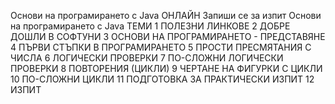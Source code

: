 Основи на програмирането с Java
ОНЛАЙН  Запиши се за изпит
Основи на програмирането с Java
ТЕМИ
1 ПОЛЕЗНИ ЛИНКОВЕ
2 ДОБРЕ ДОШЛИ В СОФТУНИ
3 ОСНОВИ НА ПРОГРАМИРАНЕТО - ПРЕДСТАВЯНЕ
4 ПЪРВИ СТЪПКИ В ПРОГРАМИРАНЕТО
5 ПРОСТИ ПРЕСМЯТАНИЯ С ЧИСЛА
6 ЛОГИЧЕСКИ ПРОВЕРКИ
7 ПО-СЛОЖНИ ЛОГИЧЕСКИ ПРОВЕРКИ
8 ПОВТОРЕНИЯ (ЦИКЛИ)
9 ЧЕРТАНЕ НА ФИГУРКИ С ЦИКЛИ
10 ПО-СЛОЖНИ ЦИКЛИ
11 ПОДГОТОВКА ЗА ПРАКТИЧЕСКИ ИЗПИТ
12 ИЗПИТ
